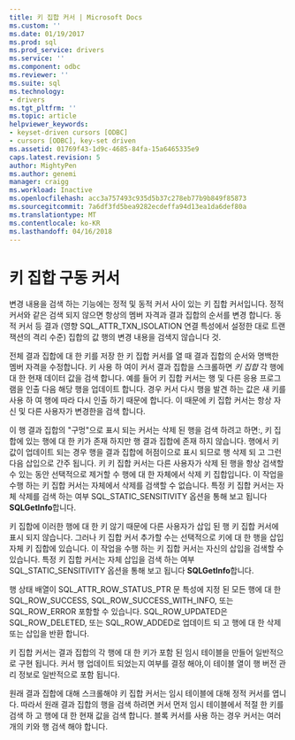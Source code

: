 ```yaml
---
title: 키 집합 커서 | Microsoft Docs
ms.custom: ''
ms.date: 01/19/2017
ms.prod: sql
ms.prod_service: drivers
ms.service: ''
ms.component: odbc
ms.reviewer: ''
ms.suite: sql
ms.technology:
- drivers
ms.tgt_pltfrm: ''
ms.topic: article
helpviewer_keywords:
- keyset-driven cursors [ODBC]
- cursors [ODBC], key-set driven
ms.assetid: 01769f43-1d9c-4685-84fa-15a6465335e9
caps.latest.revision: 5
author: MightyPen
ms.author: genemi
manager: craigg
ms.workload: Inactive
ms.openlocfilehash: acc3a757493c935d5b37c278eb77b9b849f85873
ms.sourcegitcommit: 7a6df3fd5bea9282ecdeffa94d13ea1da6def80a
ms.translationtype: MT
ms.contentlocale: ko-KR
ms.lasthandoff: 04/16/2018
---
```

# <a name="keyset-driven-cursors"></a>키 집합 구동 커서
변경 내용을 검색 하는 기능에는 정적 및 동적 커서 사이 있는 키 집합 커서입니다. 정적 커서와 같은 검색 되지 않으면 항상의 멤버 자격과 결과 집합의 순서를 변경 합니다. 동적 커서 등 결과 (영향 SQL_ATTR_TXN_ISOLATION 연결 특성에서 설정한 대로 트랜잭션의 격리 수준) 집합의 값 행의 변경 내용을 검색지 않습니다 것.  
  
 전체 결과 집합에 대 한 키를 저장 한 키 집합 커서를 열 때 결과 집합의 순서와 명백한 멤버 자격을 수정합니다. 키 사용 하 여이 커서 결과 집합을 스크롤하면 *키 집합* 각 행에 대 한 현재 데이터 값을 검색 합니다. 예를 들어 키 집합 커서는 행 및 다른 응용 프로그램을 인출 다음 해당 행을 업데이트 합니다. 경우 커서 다시 행을 발견 하는 값은 새 키를 사용 하 여 행에 따라 다시 인출 하기 때문에 합니다. 이 때문에 키 집합 커서는 항상 자신 및 다른 사용자가 변경한을 검색 합니다.  
  
 이 행 결과 집합의 "구멍"으로 표시 되는 커서는 삭제 된 행을 검색 하려고 하면:, 키 집합에 있는 행에 대 한 키가 존재 하지만 행 결과 집합에 존재 하지 않습니다. 행에서 키 값이 업데이트 되는 경우 행을 결과 집합에 허점이으로 표시 되므로 행 삭제 되 고 그런 다음 삽입으로 간주 됩니다. 키 키 집합 커서는 다른 사용자가 삭제 된 행을 항상 검색할 수 있는 동안 선택적으로 제거할 수 행에 대 한 자체에서 삭제 키 집합입니다. 이 작업을 수행 하는 키 집합 커서는 자체에서 삭제를 검색할 수 없습니다. 특정 키 집합 커서는 자체 삭제를 검색 하는 여부 SQL_STATIC_SENSITIVITY 옵션을 통해 보고 됩니다 **SQLGetInfo**합니다.  
  
 키 집합에 이러한 행에 대 한 키 않기 때문에 다른 사용자가 삽입 된 행 키 집합 커서에 표시 되지 않습니다. 그러나 키 집합 커서 추가할 수는 선택적으로 키에 대 한 행을 삽입 자체 키 집합에 있습니다. 이 작업을 수행 하는 키 집합 커서는 자신의 삽입을 검색할 수 있습니다. 특정 키 집합 커서는 자체 삽입을 검색 하는 여부 SQL_STATIC_SENSITIVITY 옵션을 통해 보고 됩니다 **SQLGetInfo**합니다.  
  
 행 상태 배열이 SQL_ATTR_ROW_STATUS_PTR 문 특성에 지정 된 모든 행에 대 한 SQL_ROW_SUCCESS, SQL_ROW_SUCCESS_WITH_INFO, 또는 SQL_ROW_ERROR 포함할 수 있습니다. SQL_ROW_UPDATED은 SQL_ROW_DELETED, 또는 SQL_ROW_ADDED로 업데이트 되 고 행에 대 한 삭제 또는 삽입을 반환 합니다.  
  
 키 집합 커서는 결과 집합의 각 행에 대 한 키가 포함 된 임시 테이블을 만들어 일반적으로 구현 됩니다. 커서 행 업데이트 되었는지 여부를 결정 해야,이 테이블 열이 행 버전 관리 정보로 일반적으로 포함 됩니다.  
  
 원래 결과 집합에 대해 스크롤해야 키 집합 커서는 임시 테이블에 대해 정적 커서를 엽니다. 따라서 원래 결과 집합의 행을 검색 하려면 커서 먼저 임시 테이블에서 적절 한 키를 검색 하 고 행에 대 한 현재 값을 검색 합니다. 블록 커서를 사용 하는 경우 커서는 여러 개의 키와 행 검색 해야 합니다.
